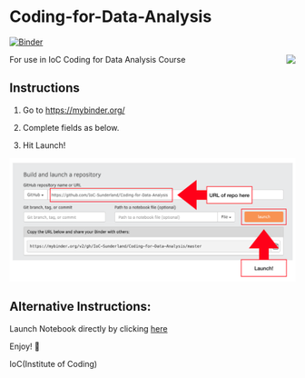 # Coding-for-Data-Analysis
[![Binder](https://mybinder.org/badge_logo.svg)](https://mybinder.org/v2/gh/IoC-Sunderland/Coding-for-Data-Analysis/master)

<img style="float: right;" src="ioclogo.jpg">

For use in IoC Coding for Data Analysis Course

## Instructions

1. Go to https://mybinder.org/

2. Complete fields as below.

3. Hit Launch!

![binder instructions](img/my_binder_launch.png)


## Alternative Instructions:

Launch Notebook directly by clicking [here](https://mybinder.org/v2/gh/IoC-Sunderland/Coding-for-Data-Analysis/master)

Enjoy! :tada:

IoC(Institute of Coding)
